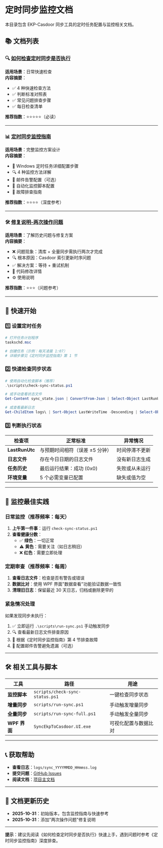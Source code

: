 # 定时同步监控文档

本目录包含 EKP-Casdoor 同步工具的定时任务配置与监控相关文档。

## 📚 文档列表

### 🔍 [如何检查定时同步是否执行](./如何检查定时同步是否执行.md)

**适用场景**：日常快速检查  
**内容摘要**：
- ✅ 4 种快速检查方法
- ✅ 判断标准对照表
- ✅ 常见问题排查步骤
- ✅ 每日检查清单

**推荐指数**：⭐⭐⭐⭐⭐（必读）

---

### 📊 [定时同步监控指南](./定时同步监控指南.md)

**适用场景**：完整监控方案设计  
**内容摘要**：
- 🔧 Windows 定时任务详细配置步骤
- 🔍 4 种监控方法详解
- 📧 邮件告警配置（可选）
- 🤖 自动化监控脚本配置
- 🔧 故障排查指南

**推荐指数**：⭐⭐⭐⭐（深度参考）

---

### 🛠️ [修复说明-两次操作问题](./修复说明-两次操作问题.md)

**适用场景**：了解历史问题与修复方案  
**内容摘要**：
- ❌ 问题现象：清库 + 全量同步需执行两次才完成
- 🔍 根本原因：Casdoor 索引更新时序问题
- ✅ 解决方案：等待 + 重试机制
- 📝 代码修改详情
- ⚙️ 使用说明

**推荐指数**：⭐⭐⭐（问题参考）

---

## 🚀 快速开始

### 1️⃣ 设置定时任务

```powershell
# 打开任务计划程序
taskschd.msc

# 创建任务（示例：每天凌晨 1:07）
# 详细步骤见《定时同步监控指南》第 1 节
```

### 2️⃣ 快速检查同步状态

```powershell
# 使用自动化检查脚本（推荐）
.\scripts\check-sync-status.ps1

# 或手动查看状态文件
Get-Content sync_state.json | ConvertFrom-Json | Select-Object LastRunUtc

# 或查看最新日志
Get-ChildItem logs\ | Sort-Object LastWriteTime -Descending | Select-Object -First 1
```

### 3️⃣ 判断执行状态

| 检查项 | 正常标准 | 异常情况 |
|--------|---------|---------|
| **LastRunUtc** | 与预期时间相符（误差 ±5 分钟） | 时间停滞不更新 |
| **日志文件** | 存在今日日期的日志文件 | 没有新日志生成 |
| **任务历史** | 最后运行结果：成功 (0x0) | 失败或从未运行 |
| **环境变量** | 5 个必需变量已配置 | 缺失或值为空 |

---

## 📝 监控最佳实践

### 日常监控（推荐频率：每天）

1. **上午第一件事**：运行 `check-sync-status.ps1`
2. **查看健康分数**：
   - ✅ **绿色**：一切正常
   - ⚠️ **黄色**：需要关注（如日志稍旧）
   - ❌ **红色**：需要立即处理

### 定期审查（推荐频率：每周）

1. **查看日志文件**：检查是否有警告或错误
2. **数据比对**：使用 WPF 界面"数据查看"功能验证数据一致性
3. **清理旧日志**：保留最近 30 天日志，归档或删除更早的

### 紧急情况处理

如果发现同步未执行：
1. ✅ 立即运行 `.\scripts\run-sync.ps1` 手动触发同步
2. 🔍 查看最新日志文件排查原因
3. 🔧 根据《定时同步监控指南》第 4 节排查故障
4. 📧 配置邮件告警避免遗漏（可选）

---

## 🛠️ 相关工具与脚本

| 工具 | 路径 | 用途 |
|------|------|------|
| **监控脚本** | `scripts/check-sync-status.ps1` | 一键检查同步状态 |
| **增量同步** | `scripts/run-sync.ps1` | 手动触发增量同步 |
| **全量同步** | `scripts/run-sync-full.ps1` | 手动触发全量同步 |
| **WPF 界面** | `SyncEkpToCasdoor.UI.exe` | 可视化配置与数据比对 |

---

## 📞 获取帮助

- **查看日志**：`logs/sync_YYYYMMDD_HHmmss.log`
- **提交问题**：[GitHub Issues](https://github.com/myzhangjing/ekp-casdoor-sync/issues)
- **阅读文档**：[项目主文档](../../README.md)

---

## 📅 文档更新历史

- **2025-10-31**：初始版本，包含监控指南与快速参考
- **2025-10-31**：添加"两次操作问题"修复说明

---

**提示**：建议先阅读《如何检查定时同步是否执行》快速上手，遇到问题时参考《定时同步监控指南》深度排查。
